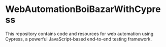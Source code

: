 # WebAutomationBoiBazarWithCypress 
This repository contains code and resources for web automation using Cypress, a powerful JavaScript-based end-to-end testing framework. 
 
